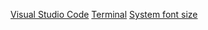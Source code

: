 [Visual Studio Code](instructions/VSCode/VSCode.md)
[Terminal](instructions/Terminal/Terminal.md)
[System font size](instructions/System.md)